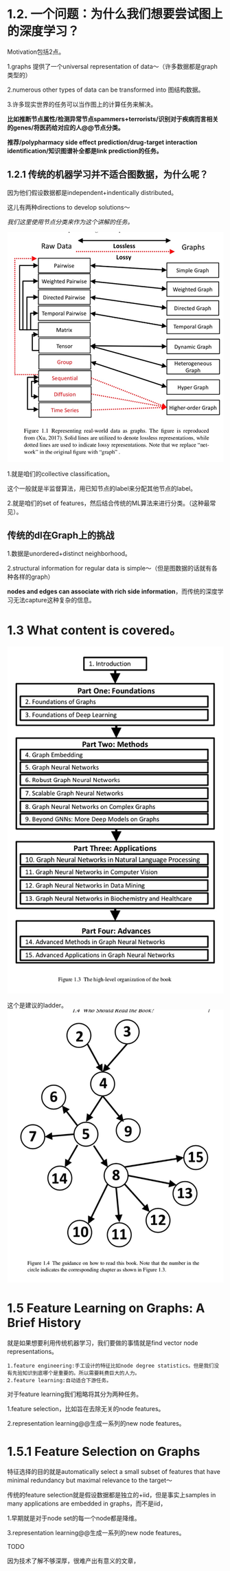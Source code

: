 # 1.2. 一个问题：为什么我们想要尝试图上的深度学习？
Motivation包括2点。

1.graphs 提供了一个universal representation of data～（许多数据都是graph类型的）

2.numerous other types of data can be transformed into 图结构数据。

3.许多现实世界的任务可以当作图上的计算任务来解决。

**比如推断节点属性/检测异常节点spammers+terrorists/识别对于疾病而言相关的genes/将医药给对应的人@@节点分类。**

**推荐/polypharmacy side effect prediction/drug-target interaction identification/知识图谱补全都是link prediction的任务。**

## 1.2.1 传统的机器学习并不适合图数据，为什么呢？
因为他们假设数据都是independent+indentically distributed。

这儿有两种directions to develop solutions～

*我们这里使用节点分类来作为这个讲解的任务。*

![](RealDataGraph.jpg)

1.就是咱们的collective classification。

这个一般就是半监督算法，用已知节点的label来分配其他节点的label。

2.就是咱们的set of features，然后结合传统的ML算法来进行分类。（这种最常见）。

## 传统的dl在Graph上的挑战
1.数据是unordered+distinct neighborhood。

2.structural information for regular data is simple～（但是图数据的话就有各种各样的graph）

**nodes and edges can associate with rich side information**，而传统的深度学习无法capture这种复杂的信息。

# 1.3 What content is covered。

![](Content.jpg)

这个是建议的ladder。
![](ladder.jpg)

# 1.5 Feature Learning on Graphs: A Brief History

就是如果想要利用传统机器学习，我们要做的事情就是find vector node representations。

```
1.feature engineering:手工设计的特征比如node degree statistics。但是我们没有先验知识到底哪个是重要的。所以需要耗费巨大的人力。
2.feature learning:自动适合下游任务。
```

对于feature learning我们粗略将其分为两种任务。

1.feature selection，比如旨在去除无关的node features。

2.representation learning@@生成一系列的new node features。


# 1.5.1 Feature Selection on Graphs

特征选择的目的就是automatically select a small subset of features that have minimal redundancy but maximal relevance to the target～

传统的feature selection就是假设数据都是独立的+iid，但是事实上samples in many applications are embedded in graphs，而不是iid，

1.早期就是对于node set的每一个node都是降维。


3.representation learning@@生成一系列的new node features。



TODO

因为技术了解不够深厚，很难产出有意义的文章，





